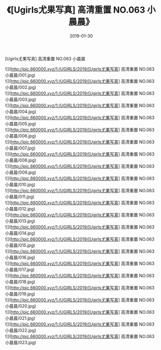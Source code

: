 ﻿---
layout: post
title:  《[Ugirls尤果写真] 高清重置 NO.063 小晨晨》
date:   2019-01-30
img: http://pic.660000.xyz/1:/UGIRLS/2019/[Ugirls尤果写真] 高清重置 NO.063 小晨晨/000.jpg
categories: [美女, 清纯, 唯美]
---

[Ugirls尤果写真] 高清重置 NO.063 小晨晨

 ![](http://pic.660000.xyz/1:/UGIRLS/2019/[Ugirls尤果写真] 高清重置 NO.063 小晨晨/001.jpg) <br>![](http://pic.660000.xyz/1:/UGIRLS/2019/[Ugirls尤果写真] 高清重置 NO.063 小晨晨/002.jpg) <br>![](http://pic.660000.xyz/1:/UGIRLS/2019/[Ugirls尤果写真] 高清重置 NO.063 小晨晨/003.jpg) <br>![](http://pic.660000.xyz/1:/UGIRLS/2019/[Ugirls尤果写真] 高清重置 NO.063 小晨晨/004.jpg) <br>![](http://pic.660000.xyz/1:/UGIRLS/2019/[Ugirls尤果写真] 高清重置 NO.063 小晨晨/005.jpg) <br>![](http://pic.660000.xyz/1:/UGIRLS/2019/[Ugirls尤果写真] 高清重置 NO.063 小晨晨/006.jpg) <br>![](http://pic.660000.xyz/1:/UGIRLS/2019/[Ugirls尤果写真] 高清重置 NO.063 小晨晨/007.jpg) <br>![](http://pic.660000.xyz/1:/UGIRLS/2019/[Ugirls尤果写真] 高清重置 NO.063 小晨晨/008.jpg) <br>![](http://pic.660000.xyz/1:/UGIRLS/2019/[Ugirls尤果写真] 高清重置 NO.063 小晨晨/009.jpg) <br>![](http://pic.660000.xyz/1:/UGIRLS/2019/[Ugirls尤果写真] 高清重置 NO.063 小晨晨/010.jpg) <br>![](http://pic.660000.xyz/1:/UGIRLS/2019/[Ugirls尤果写真] 高清重置 NO.063 小晨晨/011.jpg) <br>![](http://pic.660000.xyz/1:/UGIRLS/2019/[Ugirls尤果写真] 高清重置 NO.063 小晨晨/012.jpg) <br>![](http://pic.660000.xyz/1:/UGIRLS/2019/[Ugirls尤果写真] 高清重置 NO.063 小晨晨/013.jpg) <br>![](http://pic.660000.xyz/1:/UGIRLS/2019/[Ugirls尤果写真] 高清重置 NO.063 小晨晨/014.jpg) <br>![](http://pic.660000.xyz/1:/UGIRLS/2019/[Ugirls尤果写真] 高清重置 NO.063 小晨晨/015.jpg) <br>![](http://pic.660000.xyz/1:/UGIRLS/2019/[Ugirls尤果写真] 高清重置 NO.063 小晨晨/016.jpg) <br>![](http://pic.660000.xyz/1:/UGIRLS/2019/[Ugirls尤果写真] 高清重置 NO.063 小晨晨/017.jpg) <br>![](http://pic.660000.xyz/1:/UGIRLS/2019/[Ugirls尤果写真] 高清重置 NO.063 小晨晨/018.jpg) <br>![](http://pic.660000.xyz/1:/UGIRLS/2019/[Ugirls尤果写真] 高清重置 NO.063 小晨晨/019.jpg) <br>![](http://pic.660000.xyz/1:/UGIRLS/2019/[Ugirls尤果写真] 高清重置 NO.063 小晨晨/020.jpg) <br>![](http://pic.660000.xyz/1:/UGIRLS/2019/[Ugirls尤果写真] 高清重置 NO.063 小晨晨/021.jpg) <br>![](http://pic.660000.xyz/1:/UGIRLS/2019/[Ugirls尤果写真] 高清重置 NO.063 小晨晨/022.jpg) <br>![](http://pic.660000.xyz/1:/UGIRLS/2019/[Ugirls尤果写真] 高清重置 NO.063 小晨晨/023.jpg) <br>
